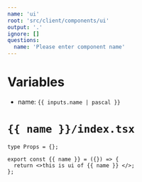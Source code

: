 ```yaml
---
name: 'ui'
root: 'src/client/components/ui'
output: '.'
ignore: []
questions:
  name: 'Please enter component name'
---
```


# Variables

-   name: `{{ inputs.name | pascal }}`


# `{{ name }}/index.tsx`

```tsx
type Props = {};

export const {{ name }} = ({}) => {
  return <>this is ui of {{ name }} </>;
};

```
